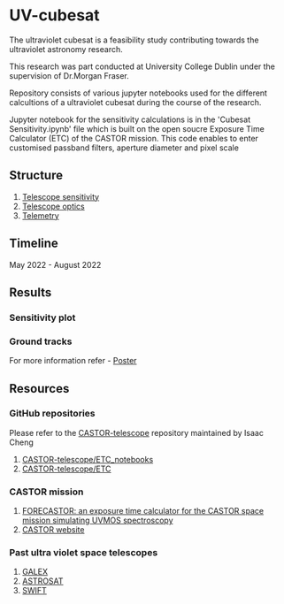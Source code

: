 # UV-cubesat

The ultraviolet cubesat is a feasibility study contributing towards the ultraviolet astronomy research.  

This research was part conducted at University College Dublin under the supervision of Dr.Morgan Fraser.

Repository consists of various jupyter notebooks used for the different calcultions of a ultraviolet cubesat during the course of the research.

Jupyter notebook for the sensitivity calculations is in the 'Cubesat Sensitivity.ipynb' file which is built on the open soucre Exposure Time Calculator (ETC) of the CASTOR mission. This code enables to enter customised passband filters, aperture diameter and pixel scale

## Structure
1. [Telescope sensitivity](https://github.com/Gavin-Furtado/UV-cubesat/tree/main/telescope_sensitivity)
2. [Telescope optics](https://github.com/Gavin-Furtado/UV-cubesat/tree/main/telescope_optics)
3. [Telemetry](https://github.com/Gavin-Furtado/UV-cubesat/tree/main/telemetry)

## Timeline
May 2022 - August 2022

## Results
### Sensitivity plot

### Ground tracks

For more information refer - [Poster](https://drive.google.com/file/d/1R1ud7nN0npMSrYGGEZqdvDyncFeuvrlG/view)

## Resources
### GitHub repositories
Please refer to the [CASTOR-telescope](https://github.com/CASTOR-telescope) repository maintained by Isaac Cheng
1. [CASTOR-telescope/ETC_notebooks](https://github.com/CASTOR-telescope/ETC_notebooks)
2. [CASTOR-telescope/ETC](https://github.com/CASTOR-telescope/ETC)

### CASTOR mission
1. [FORECASTOR: an exposure time calculator for the CASTOR space mission simulating UVMOS spectroscopy](https://ui.adsabs.harvard.edu/abs/2022SPIE12181E..77G/abstract)
2. [CASTOR website](https://www.castormission.org/)

### Past ultra violet space telescopes
1. [GALEX](http://www.galex.caltech.edu/about/overview.html)
2. [ASTROSAT](https://www.isro.gov.in/Astrosat_Spacecraft.html)
3. [SWIFT](https://swift.gsfc.nasa.gov/)


